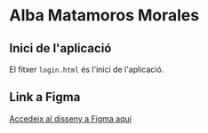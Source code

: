 # Alba Matamoros Morales

## Inici de l'aplicació

El fitxer `login.html` és l'inici de l'aplicació.

## Link a Figma

[Accedeix al disseny a Figma aquí](https://www.figma.com/design/AbbLGR7m8D0US5f17vUZkl/Prototype-Alba?t=X03MgWyUZG1bXzKO-1)
